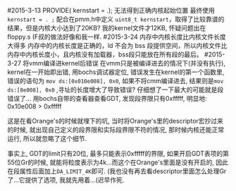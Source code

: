 #2015-3-13 PROVIDE( kernstart = .); 无法得到正确内核起始位置
最终使用`kernstart = . ;` 配合在pmm.h中定义 `uint8_t kernstart`，取得了比较靠谱的结果，但是内核大小达到了20KB? 我的kernel文件才12KB, 怀疑问题出在 floppy.s (F叔的做法好像和我一样.
#2015-3-24 内存中内核长度比内核文件长度大得多
内存中的内核长度是正确的，ld 不会为 bss 段提供空间，所以内核文件比内存中内核长度小，且内核没有加载器，bss段只能放在所有段的最后。
#2015-3-27 将vmm编译进kernel后错误
在vmm只是被编译进去的情况下(并没有执行), kernel在一开始即出错, 用bochs调试器定位, 错误发生在kernel的第一个函数里, 错误的语句为 `mov ds:[0x010e008], 0x0`, 如果不将cmm编译进去, 结果则是`mov ds:[8e008], 0x0` ,寻址的长度增大了导致错误? 仔细想了一下最大的可能就是段错误了...
用bochs自带的查看器查看GDT, 发现段界限只有0xfffff, 明显地: 0x10e008 > 0xfffff

这是在看Orange's的时候就埋下的坑, 当时将Orange's里的descriptor宏抄过来的时候, 就出现自己定义的段界限和实际段界限不符的情况, 那时候内核还能正常运行, 所以就忽略了这个细节.

 事实上, GDT的limit只有20位, 最多只能表示0xfffff的界限, 如果开启GDT表项的第55位Gr的时候, 就能将粒度表示为4k...而这个在Orange's里面是没有开启的, 因此在段属性后面加上`DA_LIMIT_4K`即可.
 (我也没有再去看descriptor里面怎么处理Gr了...它提供了选项, 我就先用着...(迟早作死.
